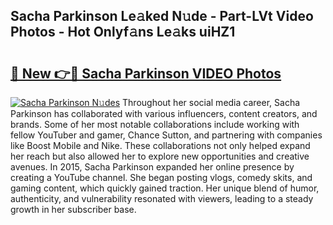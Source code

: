 ## Sacha Parkinson Le𝚊ked N𝚞de - Part-LVt Video Photos - Hot Onlyf𝚊ns Le𝚊ks uiHZ1

# <h2><a href="http://ab48576.deff.icu/?id=Sacha+Parkinson">🔗 New 👉🔴 Sacha Parkinson VIDEO Photos</a></h2>

[![Sacha Parkinson N𝚞des](https://i.imgur.com/rIISA9y.gif)](http://ab48576.deff.icu/?id=Sacha+Parkinson)
Throughout her social media career, Sacha Parkinson has collaborated with various influencers, content creators, and brands. Some of her most notable collaborations include working with fellow YouTuber and gamer, Chance Sutton, and partnering with companies like Boost Mobile and Nike. These collaborations not only helped expand her reach but also allowed her to explore new opportunities and creative avenues. In 2015, Sacha Parkinson expanded her online presence by creating a YouTube channel. She began posting vlogs, comedy skits, and gaming content, which quickly gained traction. Her unique blend of humor, authenticity, and vulnerability resonated with viewers, leading to a steady growth in her subscriber base.
